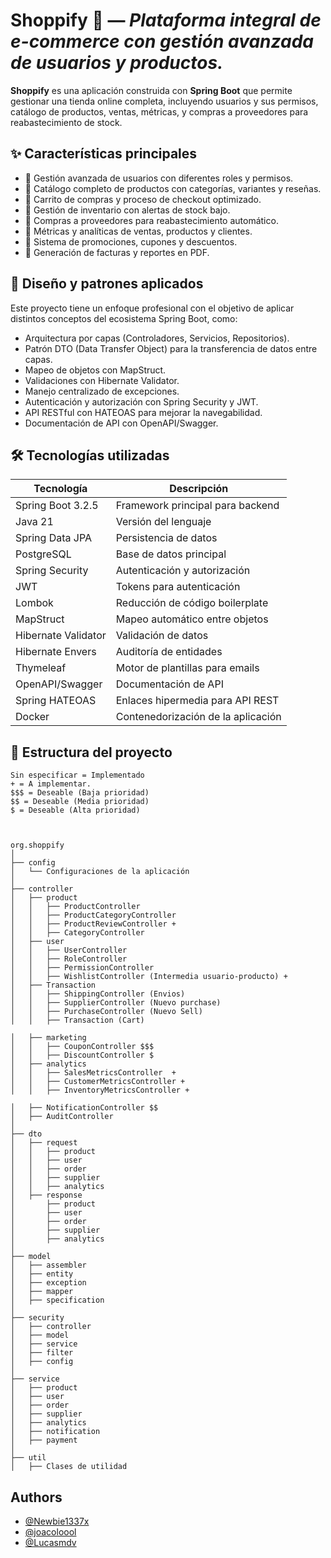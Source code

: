 # Shoppify 🛒 — *Plataforma integral de e-commerce con gestión avanzada de usuarios y productos.*

**Shoppify** es una aplicación construida con **Spring Boot** que permite gestionar una tienda online completa, incluyendo usuarios y sus permisos, catálogo de productos, ventas, métricas, y compras a proveedores para reabastecimiento de stock.

## ✨ Características principales

- 🔹 Gestión avanzada de usuarios con diferentes roles y permisos.
- 🔹 Catálogo completo de productos con categorías, variantes y reseñas.
- 🔹 Carrito de compras y proceso de checkout optimizado.
- 🔹 Gestión de inventario con alertas de stock bajo.
- 🔹 Compras a proveedores para reabastecimiento automático.
- 🔹 Métricas y analíticas de ventas, productos y clientes.
- 🔹 Sistema de promociones, cupones y descuentos.
- 🔹 Generación de facturas y reportes en PDF.

## 🔧 Diseño y patrones aplicados

Este proyecto tiene un enfoque profesional con el objetivo de aplicar distintos conceptos del ecosistema Spring Boot, como:

- Arquitectura por capas (Controladores, Servicios, Repositorios).
- Patrón DTO (Data Transfer Object) para la transferencia de datos entre capas.
- Mapeo de objetos con MapStruct.
- Validaciones con Hibernate Validator.
- Manejo centralizado de excepciones.
- Autenticación y autorización con Spring Security y JWT.
- API RESTful con HATEOAS para mejorar la navegabilidad.
- Documentación de API con OpenAPI/Swagger.

## 🛠️ Tecnologías utilizadas

| Tecnología              | Descripción                                     |
|-------------------------|-------------------------------------------------|
| Spring Boot 3.2.5       | Framework principal para backend                |
| Java 21                 | Versión del lenguaje                            |
| Spring Data JPA         | Persistencia de datos                           |
| PostgreSQL              | Base de datos principal                         |
| Spring Security         | Autenticación y autorización                    |
| JWT                     | Tokens para autenticación                       |
| Lombok                  | Reducción de código boilerplate                 |
| MapStruct               | Mapeo automático entre objetos                  |
| Hibernate Validator     | Validación de datos                             |
| Hibernate Envers        | Auditoría de entidades                          |
| Thymeleaf               | Motor de plantillas para emails                 |
| OpenAPI/Swagger         | Documentación de API                            |
| Spring HATEOAS          | Enlaces hipermedia para API REST                |
| Docker                  | Contenedorización de la aplicación              |

## 📁 Estructura del proyecto
```plaintext
Sin especificar = Implementado
+ = A implementar.
$$$ = Deseable (Baja prioridad)
$$ = Deseable (Media prioridad)
$ = Deseable (Alta prioridad)



org.shoppify
│
├── config
│   └── Configuraciones de la aplicación
│
├── controller
│   ├── product
│   │   ├── ProductController 
│   │   ├── ProductCategoryController 
│   │   ├── ProductReviewController +
│   │   ├── CategoryController
│   ├── user
│   │   ├── UserController
│   │   ├── RoleController
│   │   ├── PermissionController
│   │   ├── WishlistController (Intermedia usuario-producto) +
│   ├── Transaction
│   │   ├── ShippingController (Envios)
│   │   ├── SupplierController (Nuevo purchase)
│   │   ├── PurchaseController (Nuevo Sell)
│   │   ├── Transaction (Cart)

│   ├── marketing
│   │   ├── CouponController $$$
│   │   ├── DiscountController $
│   ├── analytics
│   │   ├── SalesMetricsController  + 
│   │   ├── CustomerMetricsController +
│   │   ├── InventoryMetricsController +

│   ├── NotificationController $$
│   ├── AuditController
│
├── dto
│   ├── request
│   │   ├── product
│   │   ├── user
│   │   ├── order
│   │   ├── supplier
│   │   ├── analytics
│   ├── response
│       ├── product
│       ├── user
│       ├── order
│       ├── supplier
│       ├── analytics
│
├── model
│   ├── assembler
│   ├── entity
│   ├── exception
│   ├── mapper
│   ├── specification
│
├── security
│   ├── controller
│   ├── model
│   ├── service
│   ├── filter
│   ├── config
│
├── service
│   ├── product
│   ├── user
│   ├── order
│   ├── supplier
│   ├── analytics
│   ├── notification
│   ├── payment
│
├── util
│   ├── Clases de utilidad
```

## Authors

- [@Newbie1337x](https://github.com/Newbie1337x)
- [@joacoloool](https://github.com/joacoloool)
- [@Lucasmdv](https://github.com/Lucasmdv)
